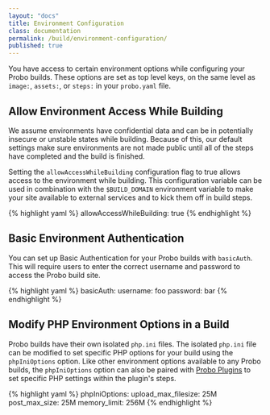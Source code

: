 ```yaml
---
layout: "docs"
title: Environment Configuration
class: documentation
permalink: /build/environment-configuration/
published: true
---
```


You have access to certain environment options while configuring your Probo builds. These options are set as top level keys, on the same level as `image:`, `assets:`, or `steps:` in your `probo.yaml` file.


## Allow Environment Access While Building

We assume environments have confidential data and can be in potentially insecure or unstable states while building. Because of this, our default settings make sure environments are not made public until all of the steps have completed and the build is finished.

Setting the `allowAccessWhileBuilding` configuration flag to true allows access to the environment while building. This configuration variable can be used in combination with the `$BUILD_DOMAIN` environment variable to make your site available to external services and to kick them off in build steps.

{% highlight yaml %}
allowAccessWhileBuilding: true
{% endhighlight %}

## Basic Environment Authentication

You can set up Basic Authentication for your Probo builds with `basicAuth`. This will require users to enter the correct username and password to access the Probo build site.

{% highlight yaml %}
basicAuth:
  username: foo
  password: bar
{% endhighlight %}

## Modify PHP Environment Options in a Build
Probo builds have their own isolated `php.ini` files. The isolated `php.ini` file can be modified to set specific PHP options for your build using the `phpIniOptions` option. Like other environment options available to any Probo builds, the `phpIniOptions` option can also be paired with [Probo Plugins](https://docs.probo.ci/plugins/) to set specific PHP settings within the plugin's steps.

{% highlight yaml %}
phpIniOptions:
  upload_max_filesize: 25M
  post_max_size: 25M
  memory_limit: 256M
{% endhighlight %}

